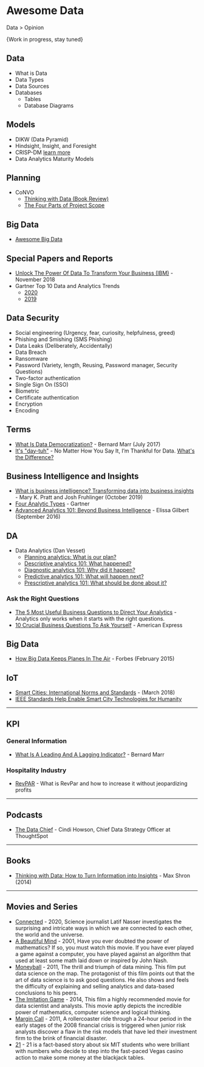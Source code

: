 # Awesome Data
Data > Opinion

{Work in progress, stay tuned}

## Data
* What is Data
* Data Types
* Data Sources
* Databases
  * Tables
  * Database Diagrams

## Models
* DIKW (Data Pyramid)
* Hindsight, Insight, and Foresight 
* CRISP-DM [learn more](ftp://ftp.software.ibm.com/software/analytics/spss/support/Modeler/Documentation/14/UserManual/CRISP-DM.pdf)
* Data Analytics Maturity Models

## Planning
* CoNVO
  * [Thinking with Data (Book Review)](https://marcabraham.com/2015/02/04/book-review-thinking-with-data/)
  * [The Four Parts of Project Scope](https://medium.com/better-programming/the-four-parts-of-project-scope-2275b47e3a90)

## Big Data
* [Awesome Big Data](https://github.com/NajiElKotob/Awesome-BigData)

## Special Papers and Reports
* [Unlock The Power Of Data To Transform Your Business (IBM)](https://www.ibm.com/downloads/cas/1NOA5OXZ) - November 2018
* Gartner Top 10 Data and Analytics Trends
  * [2020](https://www.gartner.com/smarterwithgartner/gartner-top-10-trends-in-data-and-analytics-for-2020)
  * [2019](https://www.gartner.com/smarterwithgartner/gartner-top-10-data-analytics-trends/)


## Data Security
* Social engineering (Urgency, fear, curiosity, helpfulness, greed)
* Phishing and Smishing (SMS Phishing)
* Data Leaks (Deliberately, Accidentally)
* Data Breach
* Ransomware 
* Password (Variety, length, Reusing, Password manager, Security Questions)
* Two-factor authentication
* Single Sign On (SSO)
* Biometric
* Certificate authentication
* Encryption
* Encoding



## Terms
* [What Is Data Democratization?](https://www.forbes.com/sites/bernardmarr/2017/07/24/what-is-data-democratization-a-super-simple-explanation-and-the-key-pros-and-cons/#245427cb6013) - Bernard Marr (July 2017)
* [It's "day-tuh"](http://businessoverbroadway.com/2015/11/25/no-matter-how-you-say-it-im-thankful-for-data/) - No Matter How You Say It, I’m Thankful for Data. [What's the Difference?](https://www.youtube.com/watch?v=nqwx2XFb1fQ)

## Business Intelligence and Insights
* [What is business intelligence? Transforming data into business insights](https://www.cio.com/article/2439504/business-intelligence-definition-and-solutions.html) - Mary K. Pratt and Josh Fruhlinger (October 2019)
* [Four Analytic Types](https://blogs.gartner.com/jason-mcnellis/2019/11/05/youre-likely-investing-lot-marketing-analytics-getting-right-insights/) - Gartner
* [Advanced Analytics 101: Beyond Business Intelligence](https://www.dataversity.net/advanced-analytics-101-beyond-business-intelligence/) - Elissa Gilbert (September 2016)

## DA
* Data Analytics (Dan Vesset)
  * [Planning analytics: What is our plan?](https://www.ibm.com/blogs/business-analytics/planning-analytics-101-what-is-our-plan/)
  * [Descriptive analytics 101: What happened?](https://www.ibm.com/blogs/business-analytics/descriptive-analytics-101-what-happened/)
  * [Diagnostic analytics 101: Why did it happen?](https://www.ibm.com/blogs/business-analytics/diagnostic-analytics-101-why-did-it-happen/)
  * [Predictive analytics 101: What will happen next?](https://www.ibm.com/blogs/business-analytics/predictive-analytics-101-will-happen-next/)
  * [Prescriptive analytics 101: What should be done about it?](https://www.ibm.com/blogs/business-analytics/prescriptive-analytics-done/)

### Ask the Right Questions
* [The 5 Most Useful Business Questions to Direct Your Analytics](https://www.staceybarr.com/measure-up/the-5-most-useful-business-questions-to-direct-your-analytics/) - Analytics only works when it starts with the right questions.
* [10 Crucial Business Questions To Ask Yourself](https://www.americanexpress.com/en-us/business/trends-and-insights/articles/10-most-crucial-business-questions/) - American Express

## Big Data
* [How Big Data Keeps Planes In The Air](https://www.forbes.com/sites/sap/2015/02/19/how-big-data-keeps-planes-in-the-air/#72dac0ec38a7) - Forbes (February 2015) 

## IoT
* [Smart Cities: International Norms and Standards](https://modelcityplus.com/2018/03/15/13-smart-cities-international-norms-and-standards/) - (March 2018)
* [IEEE Standards Help Enable Smart City Technologies for Humanity](https://beyondstandards.ieee.org/wp-content/uploads/2017/04/IEEE_Smart_City.pdf)
-----

## KPI
### General Information
* [What Is A Leading And A Lagging Indicator?](https://www.bernardmarr.com/default.asp?contentID=1405) - Bernard Marr

### Hospitality Industry
* [RevPAR](https://asksuite.com/blog/what-is-revpar-how-to-improve-it/) - What is RevPar and how to increase it without jeopardizing profits

-----

## Podcasts
* [The Data Chief](https://podcasts.apple.com/us/podcast/the-data-chief/id1509495585) - Cindi Howson, Chief Data Strategy Officer at ThoughtSpot

-----

## Books
* [Thinking with Data: How to Turn Information into Insights](https://www.amazon.com/Thinking-Data-Turn-Information-Insights/dp/1449362931) - Max Shron (2014)

-----

## Movies and Series
* [Connected](https://www.netflix.com/title/81031737) - 2020, Science journalist Latif Nasser investigates the surprising and intricate ways in which we are connected to each other, the world and the universe.
* [A Beautiful Mind](https://www.youtube.com/watch?v=9wZM7CQY130) - 2001, Have you ever doubted the power of mathematics? If so, you must watch this movie. If you have ever played a game against a computer, you have played against an algorithm that used at least some math laid down or inspired by John Nash.
* [Moneyball](https://www.youtube.com/watch?v=-4QPVo0UIzc) - 2011, The thrill and triumph of data mining. This film put data science on the map. The protagonist of this film points out that the art of data science is to ask good questions. He also shows and feels the difficulty of explaining and selling analytics and data-based conclusions to his peers.
* [The Imitation Game](https://www.youtube.com/watch?v=nuPZUUED5uk) - 2014, This film a highly recommended movie for data scientist and analysts. This movie aptly depicts the incredible power of mathematics, computer science and logical thinking.
* [Margin Call](https://www.youtube.com/watch?v=IjZ-ke1kJrA) - 2011, A rollercoaster ride through a 24-hour period in the early stages of the 2008 financial crisis is triggered when junior risk analysts discover a flaw in the risk models that have led their investment firm to the brink of financial disaster. 
* [21](https://www.youtube.com/watch?v=oqkdB7It5Go) - 21 is a fact-based story about six MIT students who were brilliant with numbers who decide to step into the fast-paced Vegas casino action to make some money at the blackjack tables.
